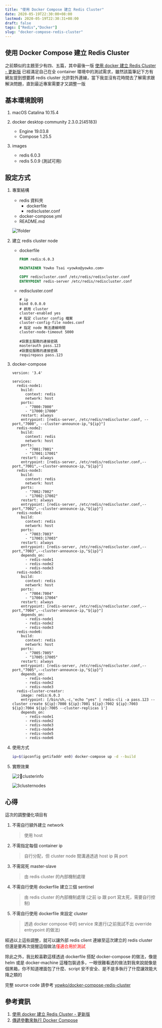 ```yaml
---
title: "使用 Docker Compose 建立 Redis Cluster"
date: 2020-05-19T22:30:00+08:00
lastmod: 2020-05-19T22:30:31+08:00
draft: false
tags: ["Redis","Docker"]
slug: "docker-compose-redis-cluster"
---
```


## 使用 Docker Compose 建立 Redis Cluster

之前類似的主題至少有四、五篇，其中最後一版 [使用 docker 建立 Redis Cluster - 更新版](https://blog.yowko.com/redis-cluster-docker/) 已經滿足自己在全 container 環境中的測試需求，雖然該篇筆記下方有網友提到想要將 redis cluster 允許對外連線，當下我並沒有花時間去了解需求跟解決問題，直到最近專案需要才又調整一版

## 基本環境說明

1. macOS Catalina 10.15.4
2. docker desktop community 2.3.0.2(45183)

    - Engine 19.03.8
    - Compose 1.25.5

3. images

    - redis 6.0.3
    - redis 5.0.9 (測試可用)

## 設定方式

1. 專案結構

    - redis 資料夾
      - dockerfile
      - rediscluster.conf
    - docker-compose.yml
    - README.md

    ![1folder](https://user-images.githubusercontent.com/3851540/82350893-7b897300-9a2e-11ea-9343-752d89f2cfb6.jpg)

2. 建立 redis cluster node

    - dockerfile

        ```dockerfile
        FROM redis:6.0.3

        MAINTAINER Yowko Tsai <yowko@yowko.com>

        COPY rediscluster.conf /etc/redis/rediscluster.conf
        ENTRYPOINT redis-server /etc/redis/rediscluster.conf
        ```

    - rediscluster.conf

        ```config
        # ip
        bind 0.0.0.0
        # 啟用 cluster
        cluster-enabled yes
        # 指定 cluster config 檔案
        cluster-config-file nodes.conf
        # 指定 node 無法連線時間
        cluster-node-timeout 5000

        #設置主服務的連接密碼
        masterauth pass.123
        #設置從服務的連接密碼
        requirepass pass.123
        ```

3. docker-compose

    ```dock-compose
    version: '3.4'
    
    services:
      redis-node1:
        build:
          context: redis
          network: host
        ports:
          - "7000:7000"
          - "17000:17000"
        restart: always
        entrypoint: [redis-server, /etc/redis/rediscluster.conf, --port,"7000", --cluster-announce-ip,"${ip}"]
      redis-node2:
        build:
          context: redis
          network: host
        ports:
          - "7001:7001"
          - "17001:17001"
        restart: always
        entrypoint: [redis-server, /etc/redis/rediscluster.conf,--port,"7001",--cluster-announce-ip,"${ip}"]
      redis-node3:
        build:
          context: redis
          network: host
        ports:
          - "7002:7002"
          - "17002:17002"
        restart: always
        entrypoint: [redis-server, /etc/redis/rediscluster.conf,--port,"7002",--cluster-announce-ip,"${ip}"]
      redis-node4:
        build:
          context: redis
          network: host
        ports:
          - "7003:7003"
          - "17003:17003"
        restart: always
        entrypoint: [redis-server, /etc/redis/rediscluster.conf,--port,"7003",--cluster-announce-ip,"${ip}"]
        depends_on:
          - redis-node1
          - redis-node2
          - redis-node3
      redis-node5:
        build:
          context: redis
          network: host
        ports:
          - "7004:7004"
          - "17004:17004"
        restart: always
        entrypoint: [redis-server, /etc/redis/rediscluster.conf,--port,"7004",--cluster-announce-ip,"${ip}"]
        depends_on:
          - redis-node1
          - redis-node2
          - redis-node3
      redis-node6:
        build:
          context: redis
          network: host
        ports:
          - "7005:7005"
          - "17005:17005"
        restart: always
        entrypoint: [redis-server, /etc/redis/rediscluster.conf,--port,"7005",--cluster-announce-ip,"${ip}"]
        depends_on:
          - redis-node1
          - redis-node2
          - redis-node3
      redis-cluster-creator:
        image: redis:6.0.3
        entrypoint: [/bin/sh,-c,'echo "yes" | redis-cli -a pass.123 --cluster create ${ip}:7000 ${ip}:7001 ${ip}:7002 ${ip}:7003 ${ip}:7004 ${ip}:7005 --cluster-replicas 1']
        depends_on:
          - redis-node1
          - redis-node2
          - redis-node3
          - redis-node4
          - redis-node5
          - redis-node6
    ```

4. 使用方式

    ```bash
    ip=$(ipconfig getifaddr en0) docker-compose up -d --build
    ```

5. 實際效果

    ![2clusterinfo](https://user-images.githubusercontent.com/3851540/82350899-7cbaa000-9a2e-11ea-9a77-393618b6395c.jpg)

    ![3clusternodes](https://user-images.githubusercontent.com/3851540/82350903-7debcd00-9a2e-11ea-843b-1897799dcb0b.jpg)

## 心得

這次的調整優化項目有

1. 不需自行額外建立 network

    > 使用 host

2. 不需指定每個 container ip

    > 自行分配，但 cluster node 間溝通透過 host ip 與 port

3. 不需寫死 master-slave

    > 由 redis cluster 的內部機制處理

4. 不需自行使用 dockerfile 建立三個 sentinel

    > 由 redis cluster 的內部機制處理 (之前 ip 跟 port 寫太死，需要自行控制)

5. 不需自行使用 dockerfile 來設定 cluster

    > 透過 docker compose 中的 service 來進行(之前我試不出 override entrypoint 的做法)

經過以上這些調整，就可以讓外部 redis client 連線至這次建立的 redis cluster 但還是要再次提醒這個做法<span style="color:red">僅適合用於測試</span>

除此之外，我比較喜歡這樣透過 dockerfile 搭配 docker-compose 的做法，像是 helm 或是 docker-machine 這種包裝過多，一眼很難看透的做法對我來說就像是個黑箱，你不知道裡面包了什麼、script 安不安全、是不是多執行了什麼讓效能大降之類的

完整 source code 請參考 [yowko/docker-compose-redis-cluster](https://github.com/yowko/docker-compose-redis-cluster)

## 參考資訊

1. [使用 docker 建立 Redis Cluster - 更新版](https://blog.yowko.com/redis-cluster-docker/)
2. [傳遞參數來執行 Docker Compose](https://blog.yowko.com/docker-compose-pass-parameter)
